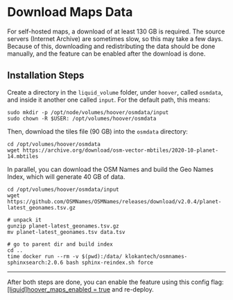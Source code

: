 # Download Maps Data

For self-hosted maps, a download of at least 130 GB is required. The source
servers (Internet Archive) are sometimes slow, so this may take a few days.
Because of this, downloading and redistributing the data should be done
manually, and the feature can be enabled after the download is done.


## Installation Steps

Create a directory in the `liquid_volume` folder, under `hoover`, called `osmdata`, and inside it another one called `input`. For the default path, this means:

```
sudo mkdir -p /opt/node/volumes/hoover/osmdata/input
sudo chown -R $USER: /opt/volumes/hoover/osmdata
```

Then, download the tiles file (90 GB) into the `osmdata` directory:

```
cd /opt/volumes/hoover/osmdata
wget https://archive.org/download/osm-vector-mbtiles/2020-10-planet-14.mbtiles
```


In parallel, you can download the OSM Names and build the Geo Names Index, which will generate 40 GB of data.

```
cd /opt/volumes/hoover/osmdata/input
wget https://github.com/OSMNames/OSMNames/releases/download/v2.0.4/planet-latest_geonames.tsv.gz

# unpack it
gunzip planet-latest_geonames.tsv.gz
mv planet-latest_geonames.tsv data.tsv

# go to parent dir and build index
cd ..
time docker run --rm -v $(pwd):/data/ klokantech/osmnames-sphinxsearch:2.0.6 bash sphinx-reindex.sh force
```

-----

After both steps are done, you can enable the feature using this config flag: [[liquid]hoover_maps_enabled = true](https://github.com/liquidinvestigations/node/blob/63b0f598ba068f0068c362c6682bf54be4701f93/examples/liquid.ini#L138) and re-deploy.
